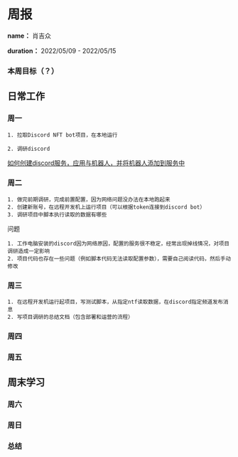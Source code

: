 周报
====

**name：** 肖吉众

**duration：** 2022/05/09 - 2022/05/15



### 本周目标（？）


日常工作
--------

### 周一

```
1. 拉取Discord NFT bot项目，在本地运行

2. 调研discord
```
[如何创建discord服务，应用与机器人，并将机器人添加到服务中](https://appmaster.io/zh/blog/discord-bot-ru-he-chuang-jian-ta-bing-jiang-qi-tian-jia-dao-fu-wu-qi)

### 周二

```
1. 做完前期调研，完成前置配置，因为网络问题没办法在本地跑起来
2. 创建新账号，在远程开发机上运行项目（可以根据token连接到discord bot）
3. 调研项目中脚本执行读取的数据有哪些
```

问题
```
1. 工作电脑安装的discord因为网络原因，配置的服务很不稳定，经常出现掉线情况，对项目调研造成一定影响
2. 项目代码也存在一些问题（例如脚本代码无法读取配置参数），需要自己阅读代码，然后手动修改
```

### 周三
```
1. 在远程开发机运行起项目，写测试脚本，从指定ntf读取数据，在discord指定频道发布消息
2. 写项目调研的总结文档（包含部署和运营的流程）
```

### 周四

### 周五

周末学习
--------

### 周六

### 周日

### 总结